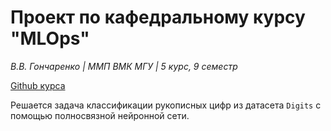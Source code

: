 # Проект по кафедральному курсу "MLOps"

_В.В. Гончаренко | ММП ВМК МГУ | 5 курс, 9 семестр_

[Github курса](https://github.com/girafe-ai/mlops)

Решается задача классификации рукописных цифр из датасета `Digits` с помощью полносвязной нейронной сети.

